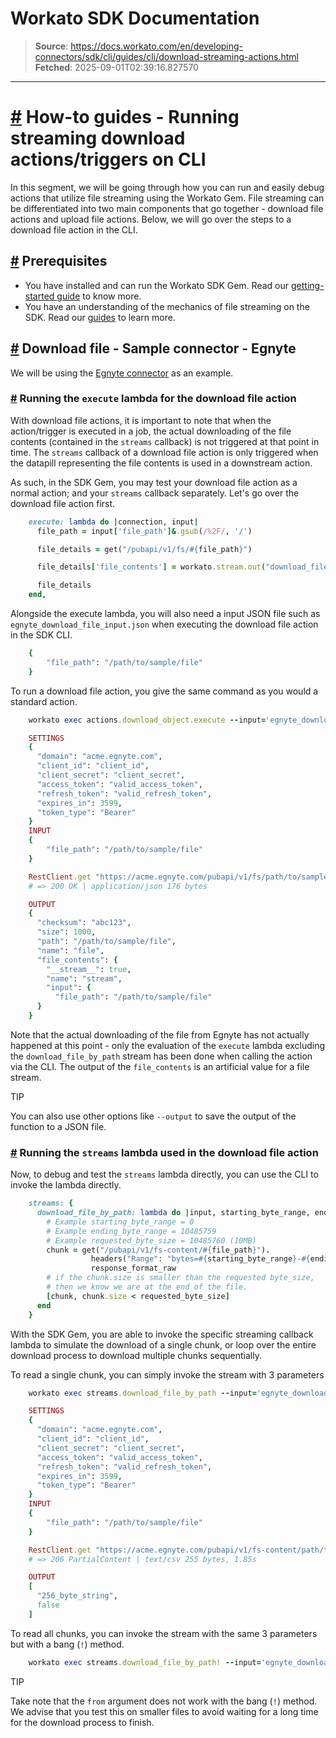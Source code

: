 # Workato SDK Documentation

> **Source**: https://docs.workato.com/en/developing-connectors/sdk/cli/guides/cli/download-streaming-actions.html
> **Fetched**: 2025-09-01T02:39:16.827570

---

# [#](<#how-to-guides-running-streaming-download-actions-triggers-on-cli>) How-to guides - Running streaming download actions/triggers on CLI

In this segment, we will be going through how you can run and easily debug actions that utilize file streaming using the Workato Gem. File streaming can be differentiated into two main components that go together - download file actions and upload file actions. Below, we will go over the steps to a download file action in the CLI.

## [#](<#prerequisites>) Prerequisites

  * You have installed and can run the Workato SDK Gem. Read our [getting-started guide](</developing-connectors/sdk/cli/guides/getting-started.html>) to know more.
  * You have an understanding of the mechanics of file streaming on the SDK. Read our [guides](</developing-connectors/sdk/guides/building-actions/streaming.html>) to learn more.

## [#](<#download-file-sample-connector-egnyte>) Download file - Sample connector - Egnyte

We will be using the [Egnyte connector](</developing-connectors/sdk/guides/building-actions/streaming/download-stream.html>) as an example.

### [#](<#running-the-execute-lambda-for-the-download-file-action>) Running the `execute` lambda for the download file action

With download file actions, it is important to note that when the action/trigger is executed in a job, the actual downloading of the file contents (contained in the `streams` callback) is not triggered at that point in time. The `streams` callback of a download file action is only triggered when the datapill representing the file contents is used in a downstream action.

As such, in the SDK Gem, you may test your download file action as a normal action; and your `streams` callback separately. Let's go over the download file action first.
```ruby
    execute: lambda do |connection, input|
      file_path = input['file_path']&.gsub(/%2F/, '/')

      file_details = get("/pubapi/v1/fs/#{file_path}")

      file_details['file_contents'] = workato.stream.out("download_file_by_path", { file_path: file_path})

      file_details
    end,
```

Alongside the execute lambda, you will also need a input JSON file such as `egnyte_download_file_input.json` when executing the download file action in the SDK CLI.
```ruby
    {
        "file_path": "/path/to/sample/file"
    }
```

To run a download file action, you give the same command as you would a standard action.
```ruby
    workato exec actions.download_object.execute --input='egnyte_download_file_input.json' --verbose

    SETTINGS
    {
      "domain": "acme.egnyte.com",
      "client_id": "client_id",
      "client_secret": "client_secret",
      "access_token": "valid_access_token",
      "refresh_token": "valid_refresh_token",
      "expires_in": 3599,
      "token_type": "Bearer"
    }
    INPUT
    {
        "file_path": "/path/to/sample/file"
    }

    RestClient.get "https://acme.egnyte.com/pubapi/v1/fs/path/to/sample/file", "Accept"=>"application/json", "Accept-Encoding"=>"gzip, deflate", "Authorization"=>"Bearer valid_access_token", "Content-Length"=>"207", "Content-Type"=>"application/json", "User-Agent"=>"rest-client/2.0.2 (darwin19.6.0 x86_64) ruby/2.4.10p364"
    # => 200 OK | application/json 176 bytes       

    OUTPUT
    {
      "checksum": "abc123",
      "size": 1000,
      "path": "/path/to/sample/file",
      "name": "file",
      "file_contents": {
        "__stream__": true,
        "name": "stream",
        "input": {
          "file_path": "/path/to/sample/file"
      }
    }
```

Note that the actual downloading of the file from Egnyte has not actually happened at this point - only the evaluation of the `execute` lambda excluding the `download_file_by_path` stream has been done when calling the action via the CLI. The output of the `file_contents` is an artificial value for a file stream.

TIP

You can also use other options like `--output` to save the output of the function to a JSON file.

### [#](<#running-the-streams-lambda-used-in-the-download-file-action>) Running the `streams` lambda used in the download file action

Now, to debug and test the `streams` lambda directly, you can use the CLI to invoke the lambda directly.
```ruby
    streams: {
      download_file_by_path: lambda do |input, starting_byte_range, ending_byte_range, requested_byte_size|
        # Example starting_byte_range = 0
        # Example ending_byte_range = 10485759 
        # Example requested_byte_size = 10485760 (10MB)
        chunk = get("/pubapi/v1/fs-content/#{file_path}").
                  headers("Range": "bytes=#{starting_byte_range}-#{ending_byte_range}").
                  response_format_raw
        # if the chunk.size is smaller than the requested byte_size, 
        # then we know we are at the end of the file.
        [chunk, chunk.size < requested_byte_size]
      end
    }
```

With the SDK Gem, you are able to invoke the specific streaming callback lambda to simulate the download of a single chunk, or loop over the entire download process to download multiple chunks sequentially.

To read a single chunk, you can simply invoke the stream with 3 parameters
```ruby
    workato exec streams.download_file_by_path --input='egnyte_download_file_input.json' --from=0 --frame_size=256 --verbose

    SETTINGS
    {
      "domain": "acme.egnyte.com",
      "client_id": "client_id",
      "client_secret": "client_secret",
      "access_token": "valid_access_token",
      "refresh_token": "valid_refresh_token",
      "expires_in": 3599,
      "token_type": "Bearer"
    }
    INPUT
    {
        "file_path": "/path/to/sample/file"
    }

    RestClient.get "https://acme.egnyte.com/pubapi/v1/fs-content/path/to/sample/file", "Range"=>"bytes=0-255", "Accept"=>"application/json", "Accept-Encoding"=>"gzip, deflate", "Authorization"=>"Bearer valid_access_token", "Content-Length"=>"207", "User-Agent"=>"rest-client/2.0.2 (darwin19.6.0 x86_64) ruby/2.4.10p364"
    # => 206 PartialContent | text/csv 255 bytes, 1.85s       

    OUTPUT
    [
      "256_byte_string",
      false
    ]
```

To read all chunks, you can invoke the stream with the same 3 parameters but with a bang (`!`) method.
```ruby
    workato exec streams.download_file_by_path! --input='egnyte_download_file_input.json' --frame_size=256 --verbose
```

TIP

Take note that the `from` argument does not work with the bang (`!`) method. We advise that you test this on smaller files to avoid waiting for a long time for the download process to finish.
